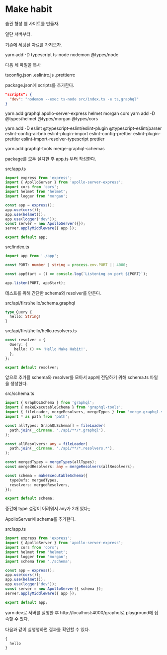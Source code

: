 # Make habit

습관 형성 웹 사이트를 만들자.

일단 서버부터.

기존에 세팅된 자료를 가져오자.

yarn add -D typescript ts-node nodemon @types/node

다음 세 파일을 복사

tsconfig.json
.eslintrc.js
.prettierrc

package.json에 scripts를 추가한다.

```json
"scripts": {
  "dev": "nodemon --exec ts-node src/index.ts -e ts,graphql"
}
```

yarn add graphql apollo-server-express helmet morgan cors
yarn add -D @types/helmet @types/morgan @types/cors

yarn add -D eslint @typescript-eslint/eslint-plugin @typescript-eslint/parser eslint-config-airbnb eslint-plugin-import  eslint-config-prettier eslint-plugin-prettier eslint-import-resolver-typescript prettier

yarn add graphql-tools merge-graphql-schemas

package를 모두 설치한 후 app.ts 부터 작성한다.

src/app.ts

```ts
import express from 'express';
import { ApolloServer } from 'apollo-server-express';
import cors from 'cors';
import helmet from 'helmet';
import logger from 'morgan';

const app = express();
app.use(cors());
app.use(helmet());
app.use(logger('dev'));
const server = new ApolloServer({});
server.applyMiddleware({ app });

export default app;
```

src/index.ts

```ts
import app from './app';

const PORT: number | string = process.env.PORT || 4000;

const appStart = () => console.log(`Listening on port ${PORT}`);

app.listen(PORT, appStart);
```

테스트를 위해 간단한 schema와 resolver를 만든다.

src/api/first/hello/schema.graphql

```graphql
type Query {
  hello: String!
}
```

src/api/first/hello/hello.resolvers.ts

```ts
const resolver = {
  Query: {
    hello: () => 'Hello Make Habit!',
  },
};

export default resolver;
```

앞으로 추가될 schema와 resolver를 모아서 app에 전달하기 위해 schema.ts 파일을 생성한다.

src/schema.ts

```ts
import { GraphQLSchema } from 'graphql';
import { makeExecutableSchema } from 'graphql-tools';
import { fileLoader, mergeResolvers, mergeTypes } from 'merge-graphql-schemas';
import * as path from 'path';

const allTypes: GraphQLSchema[] = fileLoader(
  path.join(__dirname, './api/**/*.graphql'),
);

const allResolvers: any = fileLoader(
  path.join(__dirname, './api/**/*.resolvers.*'),
);

const mergedTypes = mergeTypes(allTypes);
const mergedResolvers: any = mergeResolvers(allResolvers);

const schema = makeExecutableSchema({
  typeDefs: mergedTypes,
  resolvers: mergedResolvers,
});

export default schema;
```

중간에 type 설정이 어려워서 any가 2개 있다;;

ApolloServer에 schema를 추가한다.

src/app.ts

```ts
import express from 'express';
import { ApolloServer } from 'apollo-server-express';
import cors from 'cors';
import helmet from 'helmet';
import logger from 'morgan';
import schema from './schema';

const app = express();
app.use(cors());
app.use(helmet());
app.use(logger('dev'));
const server = new ApolloServer({ schema });
server.applyMiddleware({ app });

export default app;
```

yarn dev로 서버를 실행한 후 http://localhost:4000/graphql로 playground에 접속할 수 있다.

다음과 같이 실행행하면 결과를 확인할 수 있다.

```graphql
{
  hello
}
```
